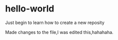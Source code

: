 # hello-world
Just begin to learn how to create a new reposity

Made changes to the file,I was edited this,hahahaha.
